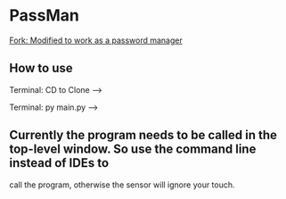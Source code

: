 # PassMan

[Fork: Modified to work as a password manager](https://github.com/luspock/FingerPrint)

## How to use

Terminal: CD to Clone --> 

Terminal: py main.py -->

## Currently the program needs to be called in the top-level window. So use the command line instead of IDEs to
call the program, otherwise the sensor will ignore your touch.
